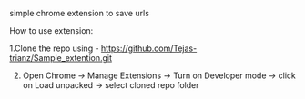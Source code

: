simple chrome extension to save urls

How to use extension:

1.Clone the repo using - https://github.com/Tejas-trianz/Sample_extention.git

2. Open Chrome -> Manage Extensions -> Turn on Developer mode -> click on Load unpacked -> select cloned repo folder  
